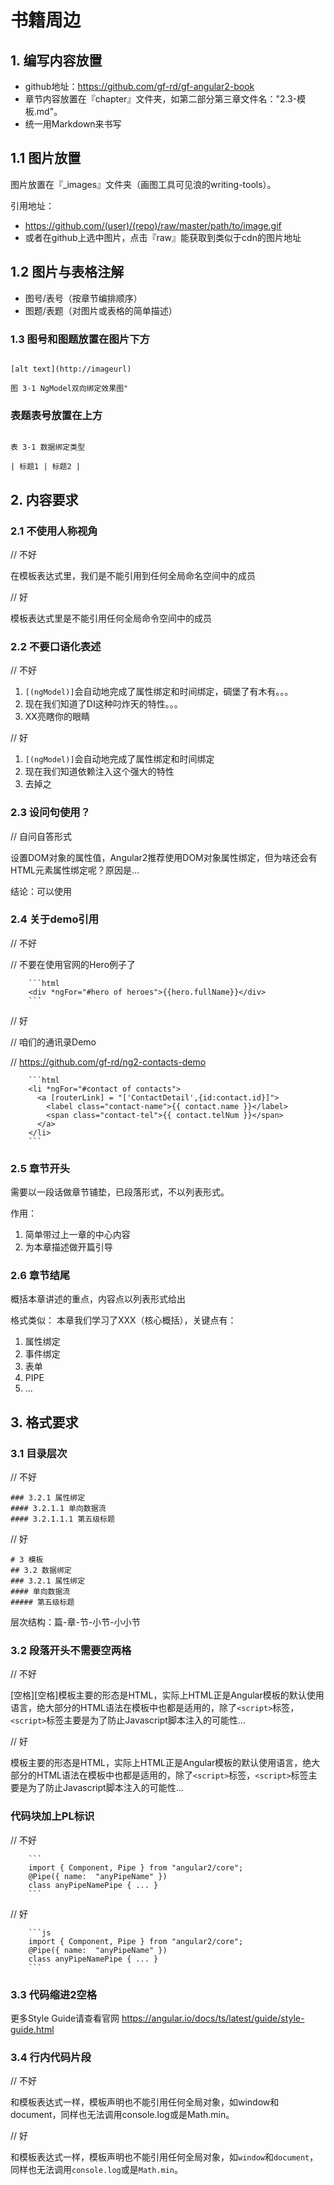 # 书籍周边

## 1. 编写内容放置

- github地址：https://github.com/gf-rd/gf-angular2-book
- 章节内容放置在『chapter』文件夹，如第二部分第三章文件名："2.3-模板.md"。
- 统一用Markdown来书写

## 1.1 图片放置

图片放置在『_images』文件夹（画图工具可见浪的writing-tools）。

引用地址：
- https://github.com/(user)/(repo)/raw/master/path/to/image.gif
- 或者在github上选中图片，点击『raw』能获取到类似于cdn的图片地址

## 1.2 图片与表格注解
- 图号/表号（按章节编排顺序）
- 图题/表题（对图片或表格的简单描述）

### 1.3 图号和图题放置在图片下方
```

[alt text](http://imageurl)

图 3-1 NgModel双向绑定效果图"

```
### 表题表号放置在上方
```

表 3-1 数据绑定类型

| 标题1 | 标题2 |

```

## 2. 内容要求

### 2.1 不使用人称视角

// 不好

在模板表达式里，我们是不能引用到任何全局命名空间中的成员

// 好

模板表达式里是不能引用任何全局命令空间中的成员

### 2.2 不要口语化表述

// 不好

1. `[(ngModel)]`会自动地完成了属性绑定和时间绑定，碉堡了有木有。。。
2. 现在我们知道了DI这种叼炸天的特性。。。
3. XX亮瞎你的眼睛

// 好

1. `[(ngModel)]`会自动地完成了属性绑定和时间绑定
2. 现在我们知道依赖注入这个强大的特性
3. 去掉之

### 2.3 设问句使用？

// 自问自答形式

设置DOM对象的属性值，Angular2推荐使用DOM对象属性绑定，但为啥还会有HTML元素属性绑定呢？原因是...

结论：可以使用

### 2.4 关于demo引用

// 不好

// 不要在使用官网的Hero例子了

```
    ```html
    <div *ngFor="#hero of heroes">{{hero.fullName}}</div>
    ```
```
    
// 好

// 咱们的通讯录Demo

// https://github.com/gf-rd/ng2-contacts-demo

```
    ```html
    <li *ngFor="#contact of contacts">
      <a [routerLink] = "['ContactDetail',{id:contact.id}]">
        <label class="contact-name">{{ contact.name }}</label>
        <span class="contact-tel">{{ contact.telNum }}</span>
      </a>
    </li>
    ```
```

### 2.5 章节开头
需要以一段话做章节铺垫，已段落形式，不以列表形式。

作用：
1. 简单带过上一章的中心内容
2. 为本章描述做开篇引导

### 2.6 章节结尾
概括本章讲述的重点，内容点以列表形式给出

格式类似：
本章我们学习了XXX（核心概括），关键点有：
1. 属性绑定
2. 事件绑定
2. 表单
3. PIPE
4. ...

## 3. 格式要求

### 3.1 目录层次

// 不好
```
### 3.2.1 属性绑定
#### 3.2.1.1 单向数据流
#### 3.2.1.1.1 第五级标题
```

// 好
```
# 3 模板
## 3.2 数据绑定
### 3.2.1 属性绑定
#### 单向数据流
##### 第五级标题
```

层次结构：篇-章-节-小节-小小节

### 3.2 段落开头不需要空两格

// 不好

[空格][空格]模板主要的形态是HTML，实际上HTML正是Angular模板的默认使用语言，绝大部分的HTML语法在模板中也都是适用的，除了`<script>`标签，`<script>`标签主要是为了防止Javascript脚本注入的可能性...

// 好

模板主要的形态是HTML，实际上HTML正是Angular模板的默认使用语言，绝大部分的HTML语法在模板中也都是适用的，除了`<script>`标签，`<script>`标签主要是为了防止Javascript脚本注入的可能性...

### 代码块加上PL标识

// 不好

```
    ```
    import { Component, Pipe } from "angular2/core";
    @Pipe({ name:  "anyPipeName" })
    class anyPipeNamePipe { ... }
    ```
```

// 好

```
    ```js
    import { Component, Pipe } from "angular2/core";
    @Pipe({ name:  "anyPipeName" })
    class anyPipeNamePipe { ... }
    ```
```

### 3.3 代码缩进2空格

更多Style Guide请查看官网
https://angular.io/docs/ts/latest/guide/style-guide.html

### 3.4 行内代码片段

// 不好

和模板表达式一样，模板声明也不能引用任何全局对象，如window和document，同样也无法调用console.log或是Math.min。

// 好

和模板表达式一样，模板声明也不能引用任何全局对象，如`window`和`document`，同样也无法调用`console.log`或是`Math.min`。


